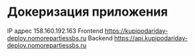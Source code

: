 # Докеризация приложения

IP адрес 158.160.192.163
Frontend https://kupipodariday-deploy.nomorepartiessbs.ru
Backend https://api.kupipodariday-deploy.nomorepartiessbs.ru
